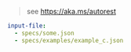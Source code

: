 > see https://aka.ms/autorest

```yaml $(tag) == 'something'
input-file:
  - specs/some.json
  - specs/examples/example_c.json
```
